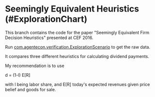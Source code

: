 # Seemingly Equivalent Heuristics (#ExplorationChart)

This branch contains the code for the paper "Seemingly Equivalent Firm Decision Heuristics" presented at CEF 2016.

Run [com.agentecon.verification.ExplorationScenario](https://github.com/meisserecon/agentecon/blob/StrategyExploration/src/com/agentecon/verification/SimpleExplorationScenario.java) to get the raw data.

It compares three different heuristics for calculating dividend payments.

My recommendation is to use

d = (1-l) E[R]

with l being labor share, and E[R] today's expected revenues given price belief and goods for sale.
